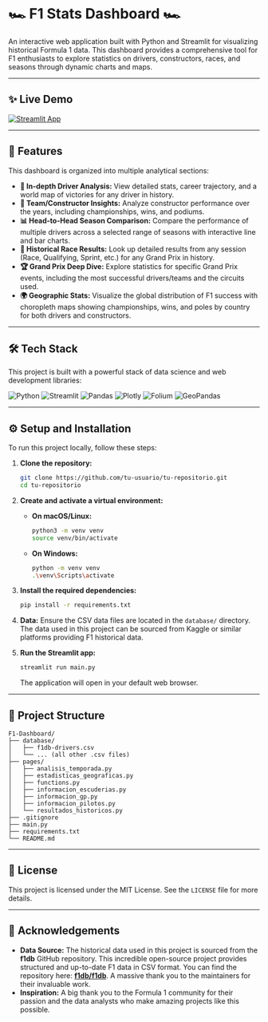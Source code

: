 # 🏎️ F1 Stats Dashboard 🏎️

An interactive web application built with Python and Streamlit for visualizing historical Formula 1 data. This dashboard provides a comprehensive tool for F1 enthusiasts to explore statistics on drivers, constructors, races, and seasons through dynamic charts and maps.

---

## ✨ Live Demo

[![Streamlit App](https://static.streamlit.io/badges/streamlit_badge_black_white.svg)](https://f1statsdashboard.streamlit.app)

---

## 🚀 Features

This dashboard is organized into multiple analytical sections:

*   **👤 In-depth Driver Analysis:** View detailed stats, career trajectory, and a world map of victories for any driver in history.
*   **🏢 Team/Constructor Insights:** Analyze constructor performance over the years, including championships, wins, and podiums.
*   **📊 Head-to-Head Season Comparison:** Compare the performance of multiple drivers across a selected range of seasons with interactive line and bar charts.
*   **🏁 Historical Race Results:** Look up detailed results from any session (Race, Qualifying, Sprint, etc.) for any Grand Prix in history.
*   **🏆 Grand Prix Deep Dive:** Explore statistics for specific Grand Prix events, including the most successful drivers/teams and the circuits used.
*   **🌍 Geographic Stats:** Visualize the global distribution of F1 success with choropleth maps showing championships, wins, and poles by country for both drivers and constructors.

---

## 🛠️ Tech Stack

This project is built with a powerful stack of data science and web development libraries:

![Python](https://img.shields.io/badge/Python-3776AB?style=for-the-badge&logo=python&logoColor=white)
![Streamlit](https://img.shields.io/badge/Streamlit-FF4B4B?style=for-the-badge&logo=streamlit&logoColor=white)
![Pandas](https://img.shields.io/badge/Pandas-150458?style=for-the-badge&logo=pandas&logoColor=white)
![Plotly](https://img.shields.io/badge/Plotly-3F4F75?style=for-the-badge&logo=plotly&logoColor=white)
![Folium](https://img.shields.io/badge/Folium-2E743A?style=for-the-badge&logo=leaflet&logoColor=white)
![GeoPandas](https://img.shields.io/badge/GeoPandas-1393d3?style=for-the-badge)

---


## ⚙️ Setup and Installation

To run this project locally, follow these steps:

1.  **Clone the repository:**
    ```bash
    git clone https://github.com/tu-usuario/tu-repositorio.git
    cd tu-repositorio
    ```

2.  **Create and activate a virtual environment:**
    *   **On macOS/Linux:**
        ```bash
        python3 -m venv venv
        source venv/bin/activate
        ```
    *   **On Windows:**
        ```bash
        python -m venv venv
        .\venv\Scripts\activate
        ```

3.  **Install the required dependencies:**
    ```bash
    pip install -r requirements.txt
    ```

4.  **Data:**
    Ensure the CSV data files are located in the `database/` directory. The data used in this project can be sourced from Kaggle or similar platforms providing F1 historical data.

5.  **Run the Streamlit app:**
    ```bash
    streamlit run main.py
    ```
    The application will open in your default web browser.

---

## 📂 Project Structure

```
F1-Dashboard/
├── database/
│   ├── f1db-drivers.csv
│   └── ... (all other .csv files)
├── pages/
│   ├── analisis_temporada.py
│   ├── estadisticas_geograficas.py
│   ├── functions.py
│   ├── informacion_escuderias.py
│   ├── informacion_gp.py
│   ├── informacion_pilotos.py
│   └── resultados_historicos.py
├── .gitignore
├── main.py
├── requirements.txt
└── README.md
```

---

## 📄 License

This project is licensed under the MIT License. See the `LICENSE` file for more details.

---

## 🙏 Acknowledgements

*   **Data Source:** The historical data used in this project is sourced from the **f1db** GitHub repository. This incredible open-source project provides structured and up-to-date F1 data in CSV format. You can find the repository here: [**f1db/f1db**](https://github.com/f1db/f1db). A massive thank you to the maintainers for their invaluable work.
*   **Inspiration:** A big thank you to the Formula 1 community for their passion and the data analysts who make amazing projects like this possible.
